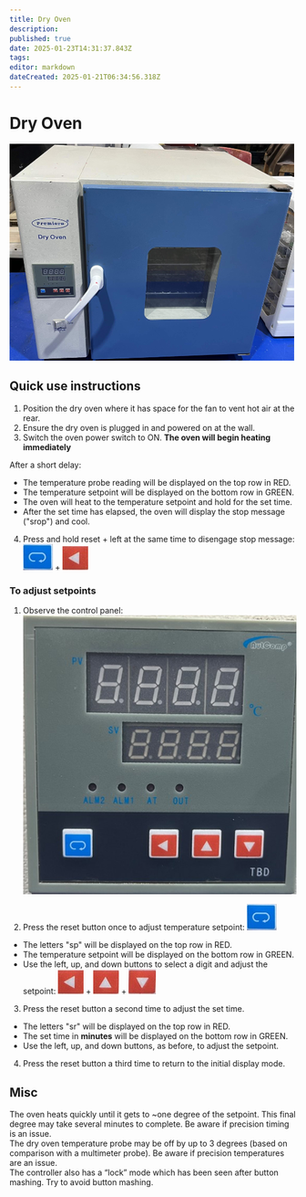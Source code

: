 ```yaml
---
title: Dry Oven
description: 
published: true
date: 2025-01-23T14:31:37.843Z
tags: 
editor: markdown
dateCreated: 2025-01-21T06:34:56.318Z
---
```


# Dry Oven
![dry_oven_exterior.jpg](/tools/images/dry_oven_exterior_small.jpg)

## Quick use instructions

1. Position the dry oven where it has space for the fan to vent hot air at the rear.
2. Ensure the dry oven is plugged in and powered on at the wall.
3. Switch the oven power switch to ON. 
**The oven will begin heating immediately**

After a short delay:
- The temperature probe reading will be displayed on the top row in RED.
- The temperature setpoint will be displayed on the bottom row in GREEN.
- The oven will heat to the temperature setpoint and hold for the set time.
- After the set time has elapsed, the oven will display the stop message ("srop") and cool.

4. Press and hold reset + left at the same time to disengage stop message:
![dry_oven_reset_button.jpg](/tools/images/dry_oven_reset_button.jpg) + ![dry_oven_left_button.jpg](/tools/images/dry_oven_left_button.jpg)

### To adjust setpoints
1. Observe the control panel:
![dry_oven_controller.jpg](/tools/images/dry_oven_controller.jpg)

2. Press the reset button once to adjust temperature setpoint: 
![dry_oven_reset_button.jpg](/tools/images/dry_oven_reset_button.jpg)
- The letters "sp" will be displayed on the top row in RED.
- The temperature setpoint will be displayed on the bottom row in GREEN.
- Use the left, up, and down buttons to select a digit and adjust the setpoint:
![dry_oven_left_button.jpg](/tools/images/dry_oven_left_button.jpg) + ![dry_oven_up_button.jpg](/tools/images/dry_oven_up_button.jpg) + ![dry_oven_down_button.jpg](/tools/images/dry_oven_down_button.jpg)

3. Press the reset button a second time to adjust the set time.
- The letters "sr" will be displayed on the top row in RED.
- The set time in **minutes** will be displayed on the bottom row in GREEN.
- Use the left, up, and down buttons, as before, to adjust the setpoint.

4. Press the reset button a third time to return to the initial display mode.

## Misc

The oven heats quickly until it gets to ~one degree of the setpoint. This final degree may take several minutes to complete. Be aware if precision timing is an issue.    
The dry oven temperature probe may be off by up to 3 degrees (based on comparison with a multimeter probe). Be aware if precision temperatures are an issue.   
The controller also has a “lock” mode which has been seen after button mashing. Try to avoid button mashing.
